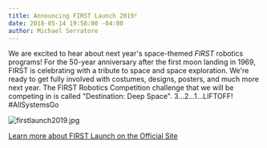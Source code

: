 ```yaml
---
title: Announcing FIRST Launch 2019!
date: 2018-05-14 19:58:00 -04:00
author: Michael Serratore
---
```


We are excited to hear about next year's space-themed *FIRST* robotics programs! For the 50-year anniversary after the first moon landing in 1969, FIRST is celebrating with a tribute to space and space exploration. We're ready to get fully involved with costumes, designs, posters, and much more next year. The FIRST Robotics Competition challenge that we will be competing in is called "Destination: Deep Space". 3...2...1...LIFTOFF! #AllSystemsGo

![firstlaunch2019.jpg](/uploads/firstlaunch2019.jpg)

[Learn more about FIRST Launch on the Official Site](http://info.firstinspires.org/first-launch-2019)